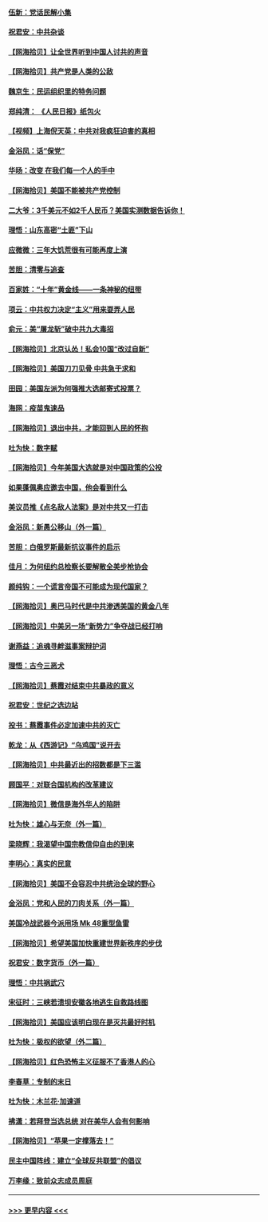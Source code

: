 #### [伍新：党话民解小集](../pages/nsc993/n12366907.md?t=08301802) 
#### [祝君安：中共杂谈](../pages/nsc993/n12366076.md?t=08301802) 
#### [【网海拾贝】让全世界听到中国人讨共的声音](../pages/nsc993/n12365569.md?t=08301802) 
#### [【网海拾贝】共产党是人类的公敌](../pages/nsc993/n12363182.md?t=08301802) 
#### [魏京生：民运组织里的特务问题](../pages/nsc993/n12363010.md?t=08301802) 
#### [郑纯清： 《人民日报》纸包火](../pages/nsc993/n12362706.md?t=08301802) 
#### [【视频】上海倪天英：中共对我疯狂迫害的真相](../pages/nsc993/n12356341.md?t=08301802) 
#### [金浴凤：话“保党”](../pages/nsc993/n12361867.md?t=08301802) 
#### [华旸：改变 在我们每一个人的手中](../pages/nsc993/n12361774.md?t=08301802) 
#### [【网海拾贝】美国不能被共产党控制](../pages/nsc993/n12360271.md?t=08301802) 
#### [二大爷：3千美元不如2千人民币？美国实测数据告诉你！](../pages/nsc993/n12358563.md?t=08301802) 
#### [理悟：山东高密“土匪”下山](../pages/nsc993/n12358535.md?t=08301802) 
#### [应微微：三年大饥荒很有可能再度上演](../pages/nsc993/n12358523.md?t=08301802) 
#### [苦胆：清零与追查](../pages/nsc993/n12358501.md?t=08301802) 
#### [百家姓：“十年”黄金线——一条神秘的纽带](../pages/nsc993/n12358319.md?t=08301802) 
#### [项云：中共权力决定“主义”用来耍弄人民](../pages/nsc993/n12358172.md?t=08301802) 
#### [俞元：美“屠龙斩”破中共九大毒招](../pages/nsc993/n12357822.md?t=08301802) 
#### [【网海拾贝】北京认怂！私会10国“改过自新”](../pages/nsc993/n12357784.md?t=08301802) 
#### [【网海拾贝】美国刀刀见骨 中共急于求和](../pages/nsc993/n12355511.md?t=08301802) 
#### [田园：美国左派为何强推大选邮寄式投票？](../pages/nsc993/n12352963.md?t=08301802) 
#### [海网：疫苗鬼速品](../pages/nsc993/n12354438.md?t=08301802) 
#### [【网海拾贝】退出中共，才能回到人民的怀抱](../pages/nsc993/n12352634.md?t=08301802) 
#### [吐为快：数字赋](../pages/nsc993/n12352317.md?t=08301802) 
#### [【网海拾贝】今年美国大选就是对中国政策的公投](../pages/nsc993/n12350973.md?t=08301802) 
#### [如果蓬佩奥应邀去中国，他会看到什么](../pages/nsc993/n12350945.md?t=08301802) 
#### [美议员推《点名敌人法案》是对中共又一打击](../pages/nsc993/n12350765.md?t=08301802) 
#### [金浴凤：新愚公移山（外一篇）](../pages/nsc993/n12350253.md?t=08301802) 
#### [苦胆：白俄罗斯最新抗议事件的启示](../pages/nsc993/n12349989.md?t=08301802) 
#### [佳月：为何纽约总检察长要解散全美步枪协会](../pages/nsc993/n12349939.md?t=08301802) 
#### [颜纯钩：一个谎言帝国不可能成为现代国家？](../pages/nsc993/n12349898.md?t=08301802) 
#### [【网海拾贝】奥巴马时代是中共渗透美国的黄金八年](../pages/nsc993/n12349284.md?t=08301802) 
#### [【网海拾贝】中美另一场“新势力”争夺战已经打响](../pages/nsc993/n12346998.md?t=08301802) 
#### [谢燕益：追魂寻衅滋事案辩护词](../pages/nsc993/n12346892.md?t=08301802) 
#### [理悟：古今三恶犬](../pages/nsc993/n12345190.md?t=08301802) 
#### [【网海拾贝】蔡霞对结束中共暴政的意义](../pages/nsc993/n12344263.md?t=08301802) 
#### [祝君安：世纪之选边站](../pages/nsc993/n12342382.md?t=08301802) 
#### [投书：蔡霞事件必定加速中共的灭亡](../pages/nsc993/n12341881.md?t=08301802) 
#### [乾龙：从《西游记》“乌鸡国”说开去](../pages/nsc993/n12341690.md?t=08301802) 
#### [【网海拾贝】中共最近出的招数都是下三滥](../pages/nsc993/n12341593.md?t=08301802) 
#### [顾国平：对联合国机构的改革建议](../pages/nsc993/n12339928.md?t=08301802) 
#### [【网海拾贝】微信是海外华人的陷阱](../pages/nsc993/n12338868.md?t=08301802) 
#### [吐为快：雄心与无奈（外一篇）](../pages/nsc993/n12338132.md?t=08301802) 
#### [梁晓辉：我渴望中国宗教信仰自由的到来](../pages/nsc993/n12336657.md?t=08301802) 
#### [李明心：真实的民意](../pages/nsc993/n12336089.md?t=08301802) 
#### [【网海拾贝】美国不会容忍中共统治全球的野心](../pages/nsc993/n12336063.md?t=08301802) 
#### [金浴凤：党和人民的刀肉关系（外一篇）](../pages/nsc993/n12335834.md?t=08301802) 
#### [美国冷战武器今派用场 Mk 48重型鱼雷](../pages/nsc993/n12335354.md?t=08301802) 
#### [【网海拾贝】希望美国加快重建世界新秩序的步伐](../pages/nsc993/n12334224.md?t=08301802) 
#### [祝君安：数字货币（外一篇）](../pages/nsc993/n12334186.md?t=08301802) 
#### [理悟：中共祸武穴](../pages/nsc993/n12333962.md?t=08301802) 
#### [宋征时：三峡若溃坝安徽各地逃生自救路线图](../pages/nsc993/n12332450.md?t=08301802) 
#### [【网海拾贝】美国应该明白现在是灭共最好时机](../pages/nsc993/n12332313.md?t=08301802) 
#### [吐为快：极权的欲望（外二篇）](../pages/nsc993/n12332089.md?t=08301802) 
#### [【网海拾贝】红色恐怖主义征服不了香港人的心](../pages/nsc993/n12329296.md?t=08301802) 
#### [李春草：专制的末日](../pages/nsc993/n12329079.md?t=08301802) 
#### [吐为快：木兰花‧加速道](../pages/nsc993/n12327366.md?t=08301802) 
#### [拂潇：若拜登当选总统 对在美华人会有何影响](../pages/nsc993/n12295996.md?t=08301802) 
#### [【网海拾贝】“苹果一定撑落去！”](../pages/nsc993/n12326784.md?t=08301802) 
#### [民主中国阵线：建立“全球反共联盟”的倡议](../pages/nsc993/n12324177.md?t=08301802) 
#### [万李缘：致前众志成员周庭](../pages/nsc993/n12324635.md?t=08301802) 

----
#### [ >>> 更早内容 <<< ](../indexes/nsc993-earlier.md)
